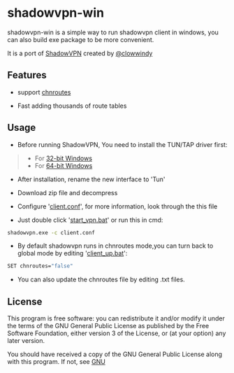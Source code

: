 shadowvpn-win
===

shadowvpn-win is a simple way to run shadowvpn client in windows,
you can also build exe package to be more convenient.

It is a port of [ShadowVPN](https://github.com/clowwindy/ShadowVPN) created by [@clowwindy](https://github.com/clowwindy)

Features
---

* support [chnroutes](https://github.com/fivesheep/chnroutes)

* Fast adding thousands of route tables

Usage
---

* Before running ShadowVPN, You need to install the TUN/TAP driver first:
> + For [32-bit Windows](http://build.openvpn.net/downloads/releases/tap-windows-9.9.2_3.exe)
> + For [64-bit Windows](http://build.openvpn.net/downloads/releases/tap-windows-9.21.0.exe)

* After installation, rename the new interface  to 'Tun'

* Download zip file and decompress

* Configure '[client.conf](https://github.com/evollost/shadowvpn-win/blob/master/client.conf)', for more information, look through the this file

* Just double click '[start_vpn.bat](https://github.com/evollost/shadowvpn-win/blob/master/start_vpn.bat)' or run this in cmd:
```bash
shadowvpn.exe -c client.conf
```

* By default shadowvpn runs in chnroutes mode,you can turn back to global mode 
by editing '[client_up.bat](https://github.com/evollost/shadowvpn-win/blob/master/client_up.bat)':
```bash
SET chnroutes="false"
```

* You can also update the chnroutes file by editing .txt files.


License
---

This program is free software: you can redistribute it and/or modify
it under the terms of the GNU General Public License as published by
the Free Software Foundation, either version 3 of the License, or
(at your option) any later version.

You should have received a copy of the GNU General Public License
along with this program. If not, see [GNU](http://www.gnu.org/licenses/)
